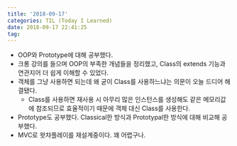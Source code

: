 ```yaml
---
title: '2018-09-17'
categories: TIL (Today I Learned)
date: 2018-09-17 22:41:25
tag:
---
```


- OOP와 Prototype에 대해 공부했다.
- 크롱 강의를 들으며 OOP의 부족한 개념들을 정리했고, Class의 extends 기능과 연관지어 더 쉽게 이해할 수 있었다.
- 객체를 그냥 사용하면 되는데 왜 굳이 Class를 사용하느냐는 의문이 오늘 드디어 해결됐다. 
  - Class를 사용하면 재사용 시 아무리 많은 인스턴스를 생성해도 같은 메모리값에 참조되므로 효율적이기 때문에 객체 대신 Class를 사용한다.
- Prototype도 공부했다. Classical한 방식과 Prototypal한 방식에 대해 비교해 공부했다.
- MVC로 왓챠플레이를 재설계중이다. 꽤 어렵구나.